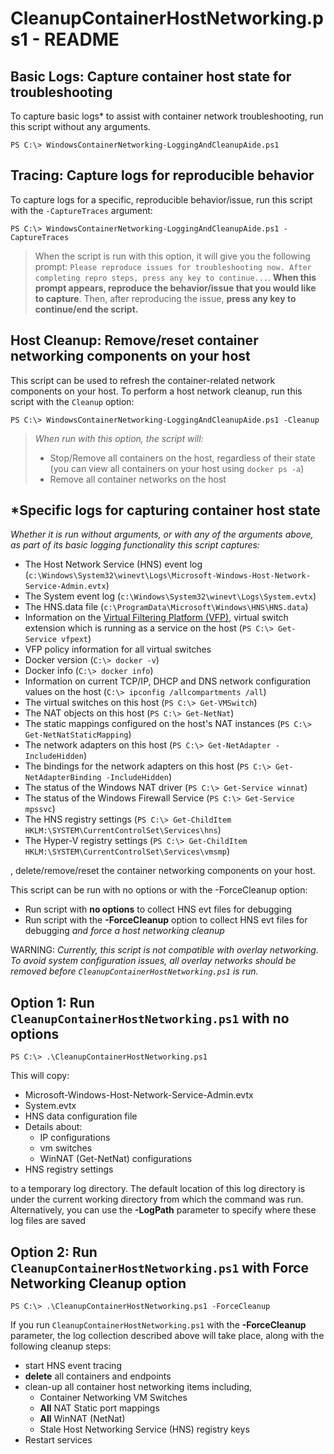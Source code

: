 # CleanupContainerHostNetworking.ps1 - README

## Basic Logs: Capture container host state for troubleshooting
To capture basic logs\* to assist with container network troubleshooting, run this script without any arguments. 
```
PS C:\> WindowsContainerNetworking-LoggingAndCleanupAide.ps1
```

## Tracing: Capture logs for reproducible behavior
To capture logs for a specific, reproducible behavior/issue, run this script with the `-CaptureTraces` argument:
```
PS C:\> WindowsContainerNetworking-LoggingAndCleanupAide.ps1 -CaptureTraces
```
> When the script is run with this option, it will give you the following prompt: `Please reproduce issues for troubleshooting now. After completing repro steps, press any key to continue...`. **When this prompt appears, reproduce the behavior/issue that you would like to capture**. Then, after reproducing the issue, **press any key to continue/end the script.**

## Host Cleanup: Remove/reset container networking components on your host
This script can be used to refresh the container-related network components on your host. To perform a host network cleanup, run this script with the `Cleanup` option:
```
PS C:\> WindowsContainerNetworking-LoggingAndCleanupAide.ps1 -Cleanup
```
> *When run with this option, the script will:*
> - Stop/Remove all containers on the host, regardless of their state (you can view all containers on your host using `docker ps -a`)
> - Remove all container networks on the host

## \*Specific logs for capturing container host state
*Whether it is run without arguments, or with any of the arguments above, as part of its basic logging functionality this script captures:*
- The Host Network Service (HNS) event log (`c:\Windows\System32\winevt\Logs\Microsoft-Windows-Host-Network-Service-Admin.evtx`)
- The System event log (`c:\Windows\System32\winevt\Logs\System.evtx`)
- The HNS.data file (`c:\ProgramData\Microsoft\Windows\HNS\HNS.data`)
- Information on the [Virtual Filtering Platform (VFP)](https://www.microsoft.com/en-us/research/project/azure-virtual-filtering-platform/), virtual switch extension which is running as a service on the host (`PS C:\> Get-Service vfpext`)
- VFP policy information for all virtual switches 
- Docker version (`C:\> docker -v`)
- Docker info (`C:\> docker info`)
- Information on current TCP/IP, DHCP and DNS network configuration values on the host (`C:\> ipconfig /allcompartments /all`)
- The virtual switches on this host (`PS C:\> Get-VMSwitch`)
- The NAT objects on this host (`PS C:\> Get-NetNat`)
- The static mappings configured on the host's NAT instances (`PS C:\> Get-NetNatStaticMapping`)
- The network adapters on this host (`PS C:\> Get-NetAdapter -IncludeHidden`)
- The bindings for the network adapters on this host (`PS C:\> Get-NetAdapterBinding -IncludeHidden`)
- The status of the Windows NAT driver (`PS C:\> Get-Service winnat`)
- The status of the Windows Firewall Service (`PS C:\> Get-Service mpssvc`)
- The HNS registry settings (`PS C:\> Get-ChildItem HKLM:\SYSTEM\CurrentControlSet\Services\hns`)
- The Hyper-V registry settings (`PS C:\> Get-ChildItem HKLM:\SYSTEM\CurrentControlSet\Services\vmsmp`)


, delete/remove/reset the container networking components on your host.

This script can be run with no options or with the -ForceCleanup option:
* Run script with **no options** to collect HNS evt files for debugging
* Run script with the **-ForceCleanup** option to collect HNS evt files for debugging *and force a host networking cleanup*

WARNING: *Currently, this script is not compatible with overlay networking. To avoid system configuration issues, all overlay networks should be removed before `CleanupContainerHostNetworking.ps1` is run.*

## Option 1: Run `CleanupContainerHostNetworking.ps1` with no options

```none
PS C:\> .\CleanupContainerHostNetworking.ps1
```

This will copy:
 * Microsoft-Windows-Host-Network-Service-Admin.evtx
 * System.evtx
 * HNS data configuration file
 * Details about:
   * IP configurations
   * vm switches
   * WinNAT (Get-NetNat) configurations
 * HNS registry settings

to a temporary log directory. The default location of this log directory is under the current working directory from which the command was run. Alternatively, you can use the **-LogPath** parameter to specify where these log files are saved

## Option 2: Run `CleanupContainerHostNetworking.ps1` with Force Networking Cleanup option

```none
PS C:\> .\CleanupContainerHostNetworking.ps1 -ForceCleanup
```

If you run `CleanupContainerHostNetworking.ps1` with the **-ForceCleanup** parameter, the log collection described above will take place, along with the following cleanup steps:
 * start HNS event tracing
 * **delete** all containers and endpoints
 * clean-up all container host networking items including,
   * Container Networking VM Switches
   * **All** NAT Static port mappings
   * **All** WinNAT (NetNat)
   * Stale Host Networking Service (HNS) registry keys
 * Restart services


